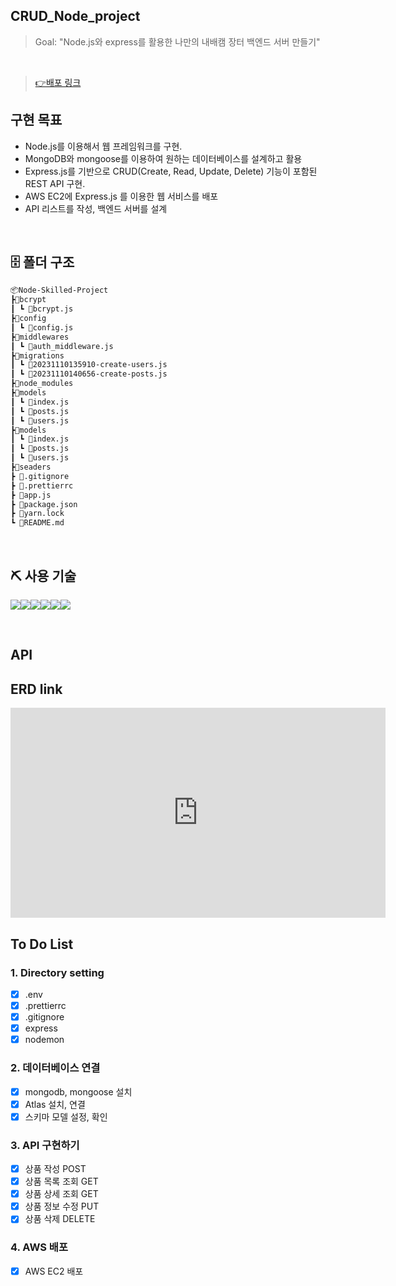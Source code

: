 ## CRUD_Node_project

> Goal: "Node.js와 express를 활용한 나만의 내배캠 장터 백엔드 서버 만들기"

<br />

> [👉배포 링크](http://woogi.shop/api/products)

## 구현 목표

-   Node.js를 이용해서 웹 프레임워크를 구현.
-   MongoDB와 mongoose를 이용하여 원하는 데이터베이스를 설계하고 활용
-   Express.js를 기반으로 CRUD(Create, Read, Update, Delete) 기능이 포함된 REST API 구현.
-   AWS EC2에 Express.js 를 이용한 웹 서비스를 배포
-   API 리스트를 작성, 백엔드 서버를 설계

<br />

## 🗄 폴더 구조

```bash
📦Node-Skilled-Project
┣📂bcrypt
┃ ┗ 📜bcrypt.js
┣📂config
┃ ┗ 📜config.js
┣📂middlewares
┃ ┗ 📜auth_middleware.js
┣📂migrations
┃ ┗ 📜20231110135910-create-users.js
┃ ┗ 📜20231110140656-create-posts.js
┣📂node_modules
┣📂models
┃ ┗ 📜index.js
┃ ┗ 📜posts.js
┃ ┗ 📜users.js
┣📂models
┃ ┗ 📜index.js
┃ ┗ 📜posts.js
┃ ┗ 📜users.js
┣📂seaders
┣ 📜.gitignore
┣ 📜.prettierrc
┣ 📜app.js
┣ 📜package.json
┣ 📜yarn.lock
┗ 📜README.md
```

<br />

## ⛏ 사용 기술

<img src="https://img.shields.io/badge/node.js-339933?style=for-the-badge&logo=Node.js&logoColor=white"><img src="https://img.shields.io/badge/mongoDB-47A248?style=for-the-badge&logo=MongoDB&logoColor=white"><img src="https://img.shields.io/badge/express-000000?style=for-the-badge&logo=express&logoColor=white"><img src="https://img.shields.io/badge/github-181717?style=for-the-badge&logo=github&logoColor=white"><img src="https://img.shields.io/badge/git-F05032?style=for-the-badge&logo=git&logoColor=white"><img src="https://img.shields.io/badge/npm-CB3837?style=for-the-badge&logo=npm&logoColor=white">

<br />

## API

## ERD link

<iframe width="600" height="336" src="https://www.erdcloud.com/p/FSvRMSTyDhFsu3igX" frameborder="0" allowfullscreen></iframe>

<br />

## To Do List

### 1. Directory setting

-   [x] .env
-   [x] .prettierrc
-   [x] .gitignore
-   [x] express
-   [x] nodemon

### 2. 데이터베이스 연결

-   [x] mongodb, mongoose 설치
-   [x] Atlas 설치, 연결
-   [x] 스키마 모델 설정, 확인

### 3. API 구현하기

-   [x] 상품 작성 POST
-   [x] 상품 목록 조회 GET
-   [x] 상품 상세 조회 GET
-   [x] 상품 정보 수정 PUT
-   [x] 상품 삭제 DELETE

### 4. AWS 배포

-   [x] AWS EC2 배포
